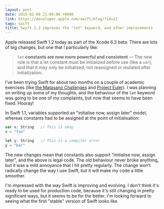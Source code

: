 ```yaml
---
layout: post
date: 2015-02-09 21:09:00 +0000
link: https://developer.apple.com/swift/blog/?id=22
tags: swift
title: Swift 1.2 improves the "let" keyword, and other improvements
---
```


Apple released Swift 1.2 today as part of the Xcode 6.3 beta. There are lots of big changes, but one that I particularly like:

> `let` **constants are now more powerful and consistent** — The new rule is that a let constant must be initialized before use (like a `var`), and that it may only be initialized, not reassigned or mutated after initialization.

I've been trying Swift for about two months on a couple of academic exercises (like [the Matasano Challenges][2] and [Project Euler][3]). I was planning on writing up some of my thoughts, and the behaviour of the `let` keyword was going to be one of my complaints, but now that seems to have been fixed. Hooray!

In Swift 1.1, variables supported an "initialise now, assign later" model, whereas constants had to be assigned at the point of initialisation:

```swift
var x: String   // This is okay
x = "foo"

let y: String   // This is a compiler error
y = "bar"
```

The new changes mean that constants also support "initialise now, assign later", and the above is legal code. The old behaviour never broke anything, but it was a mild annoyance that I hit pretty regularly. The change won't radically change the way I use Swift, but it will make my code a little smoother.

I'm impressed with the way Swift is improving and evolving. I don't think it's ready to be used for production code, because it's still changing in pretty significant ways, but it seems to be for the better. I'm looking forward to seeing what the first "stable" version of Swift looks like.

[1]: https://developer.apple.com/swift/blog/?id=22
[2]: http://cryptopals.com/
[3]: https://projecteuler.net/
